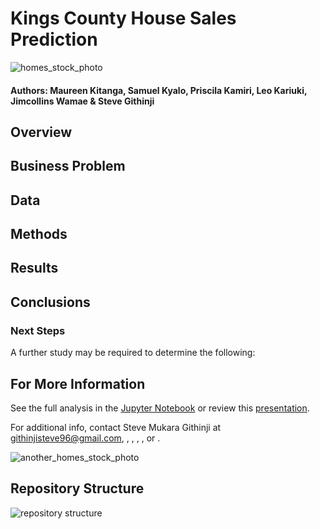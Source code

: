 # Kings County House Sales Prediction

![homes_stock_photo](images/)

#### Authors: Maureen Kitanga, Samuel Kyalo, Priscila Kamiri, Leo Kariuki, Jimcollins Wamae & Steve Githinji

## Overview



## Business Problem




## Data




## Methods




## Results




## Conclusions




### Next Steps

A further study may be required to determine the following:



## For More Information

See the full analysis in the [Jupyter Notebook]() or review this [presentation]().

For additional info, contact Steve Mukara Githinji at githinjisteve96@gmail.com,   ,  , , , or .

![another_homes_stock_photo](images/)


## Repository Structure

![repository structure](images/)





